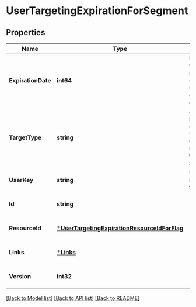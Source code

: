 # UserTargetingExpirationForSegment

## Properties
Name | Type | Description | Notes
------------ | ------------- | ------------- | -------------
**ExpirationDate** | **int64** | Unix epoch time in milliseconds specifying the expiration date | [optional] [default to null]
**TargetType** | **string** | either the included or excluded variation that the user is targeted on a segment | [optional] [default to null]
**UserKey** | **string** | Unique identifier for the user | [optional] [default to null]
**Id** | **string** |  | [optional] [default to null]
**ResourceId** | [***UserTargetingExpirationResourceIdForFlag**](UserTargetingExpirationResourceIdForFlag.md) |  | [optional] [default to null]
**Links** | [***Links**](Links.md) |  | [optional] [default to null]
**Version** | **int32** |  | [optional] [default to null]

[[Back to Model list]](../README.md#documentation-for-models) [[Back to API list]](../README.md#documentation-for-api-endpoints) [[Back to README]](../README.md)



